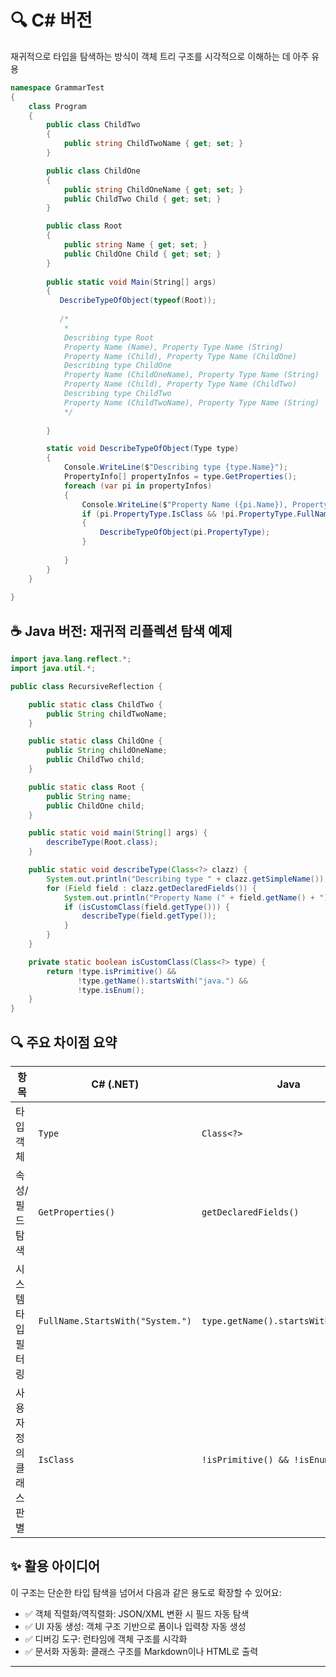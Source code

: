 # 🔍 C# 버전
 재귀적으로 타입을 탐색하는 방식이 객체 트리 구조를 시각적으로 이해하는 데 아주 유용

```csharp
namespace GrammarTest
{
    class Program
    {
        public class ChildTwo
        {
            public string ChildTwoName { get; set; }
        }

        public class ChildOne
        {
            public string ChildOneName { get; set; }
            public ChildTwo Child { get; set; }
        }

        public class Root
        {
            public string Name { get; set; }
            public ChildOne Child { get; set; }
        }
       
        public static void Main(String[] args)
        {
           DescribeTypeOfObject(typeof(Root));
           
           /*
            *
            Describing type Root
            Property Name (Name), Property Type Name (String)
            Property Name (Child), Property Type Name (ChildOne)
            Describing type ChildOne
            Property Name (ChildOneName), Property Type Name (String)
            Property Name (Child), Property Type Name (ChildTwo)
            Describing type ChildTwo
            Property Name (ChildTwoName), Property Type Name (String)
            */
 
        }

        static void DescribeTypeOfObject(Type type)
        {
            Console.WriteLine($"Describing type {type.Name}");
            PropertyInfo[] propertyInfos = type.GetProperties();
            foreach (var pi in propertyInfos)
            {
                Console.WriteLine($"Property Name ({pi.Name}), Property Type Name ({pi.PropertyType.Name})");
                if (pi.PropertyType.IsClass && !pi.PropertyType.FullName.StartsWith("System."))
                {
                    DescribeTypeOfObject(pi.PropertyType);
                }
                
            }
        }
    }
    
}
```


## ☕ Java 버전: 재귀적 리플렉션 탐색 예제
```java
import java.lang.reflect.*;
import java.util.*;

public class RecursiveReflection {

    public static class ChildTwo {
        public String childTwoName;
    }

    public static class ChildOne {
        public String childOneName;
        public ChildTwo child;
    }

    public static class Root {
        public String name;
        public ChildOne child;
    }

    public static void main(String[] args) {
        describeType(Root.class);
    }

    public static void describeType(Class<?> clazz) {
        System.out.println("Describing type " + clazz.getSimpleName());
        for (Field field : clazz.getDeclaredFields()) {
            System.out.println("Property Name (" + field.getName() + "), Property Type Name (" + field.getType().getSimpleName() + ")");
            if (isCustomClass(field.getType())) {
                describeType(field.getType());
            }
        }
    }

    private static boolean isCustomClass(Class<?> type) {
        return !type.isPrimitive() &&
               !type.getName().startsWith("java.") &&
               !type.isEnum();
    }
}
```


## 🔍 주요 차이점 요약
| 항목                     | C# (.NET)                                | Java                                      |
|--------------------------|-------------------------------------------|-------------------------------------------|
| 타입 객체                | `Type`                                    | `Class<?>`                                |
| 속성/필드 탐색           | `GetProperties()`                         | `getDeclaredFields()`                     |
| 시스템 타입 필터링       | `FullName.StartsWith("System.")`          | `type.getName().startsWith("java.")`      |
| 사용자 정의 클래스 판별 | `IsClass`                                 | `!isPrimitive() && !isEnum()`             |


## ✨ 활용 아이디어
이 구조는 단순한 타입 탐색을 넘어서 다음과 같은 용도로 확장할 수 있어요:
- ✅ 객체 직렬화/역직렬화: JSON/XML 변환 시 필드 자동 탐색
- ✅ UI 자동 생성: 객체 구조 기반으로 폼이나 입력창 자동 생성
- ✅ 디버깅 도구: 런타임에 객체 구조를 시각화
- ✅ 문서화 자동화: 클래스 구조를 Markdown이나 HTML로 출력

---

